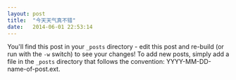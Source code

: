 ```yaml
---
layout: post
title:  "今天天气真不错"
date:   2014-06-01 22:53:14
---
```


You'll find this post in your `_posts` directory - edit this post and re-build (or run with the `-w` switch) to see your changes!
To add new posts, simply add a file in the `_posts` directory that follows the convention: YYYY-MM-DD-name-of-post.ext.